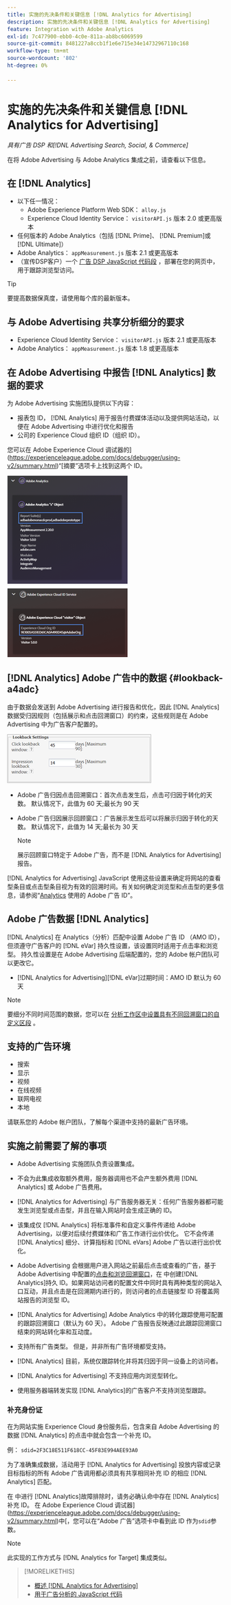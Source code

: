 ```yaml
---
title: 实施的先决条件和关键信息 [!DNL Analytics for Advertising]
description: 实施的先决条件和关键信息 [!DNL Analytics for Advertising]
feature: Integration with Adobe Analytics
exl-id: 7c477900-ebb0-4c0e-811a-ab8bc6069599
source-git-commit: 8481227a8ccb1f1e6e715e34e14732967110c168
workflow-type: tm+mt
source-wordcount: '802'
ht-degree: 0%

---
```


# 实施的先决条件和关键信息 [!DNL Analytics for Advertising]

*具有广告 DSP 和[!DNL Advertising Search, Social, & Commerce]*

在将 Adobe Advertising 与 Adobe Analytics 集成之前，请查看以下信息。

## 在 [!DNL Analytics]

* 以下任一情况：
   * Adobe Experience Platform Web SDK： `alloy.js`
   * Experience Cloud Identity Service： `visitorAPI.js` 版本 2.0 或更高版本
* 任何版本的 Adobe Analytics（包括 [!DNL Prime]、 [!DNL Premium]或 [!DNL Ultimate]）
* Adobe Analytics： `appMeasurement.js` 版本 2.1 或更高版本
* （宣传DSP客户）一个 [广告 DSP JavaScript 代码段](javascript.md) ，部署在您的网页中，用于跟踪浏览型访问。

>[!TIP]
>
>要提高数据保真度，请使用每个库的最新版本。

## 与 Adobe Advertising 共享分析细分的要求

* Experience Cloud Identity Service： `visitorAPI.js` 版本 2.1 或更高版本
* Adobe Analytics： `appMeasurement.js` 版本 1.8 或更高版本

## 在 Adobe Advertising 中报告 [!DNL Analytics] 数据的要求

为 Adobe Advertising 实施团队提供以下内容：

* 报表包 ID， [!DNL Analytics] 用于报告付费媒体活动以及提供网站活动，以便在 Adobe Advertising 中进行优化和报告
* 公司的 Experience Cloud 组织 ID（组织 ID）。

您可以在 Adobe Experience Cloud 调试器的](https://experienceleague.adobe.com/docs/debugger/using-v2/summary.html)“[摘要”选项卡上找到这两个 ID。

![Experience Cloud 调试器摘要屏幕](/help/integrations/assets/a4adc-debugger-summary.png)

## [!DNL Analytics] Adobe 广告中的数据 {#lookback-a4adc}

由于数据会发送到 Adobe Advertising 进行报告和优化，因此 [!DNL Analytics] 数据受归因规则（包括展示和点击回溯窗口）的约束，这些规则是在 Adobe Advertising 中为广告客户配置的。

![Adobe Advertising 中的广告客户级回溯窗口设置](/help/integrations/assets/a4adc-lookbacks.png)

* Adobe 广告归因点击回溯窗口：首次点击发生后，点击可归因于转化的天数。 默认情况下，此值为 60 天;最长为 90 天
* Adobe 广告归因展示回顾窗口：广告展示发生后可以将展示归因于转化的天数。 默认情况下，此值为 14 天;最长为 30 天

  >[!NOTE]
  >
  > 展示回顾窗口特定于 Adobe 广告，而不是 [!DNL Analytics for Advertising]报告。

[!DNL Analytics for Advertising] JavaScript 使用这些设置来确定将网站的查看型条目或点击型条目视为有效的回溯时间。有关如何确定浏览型和点击型的更多信息，请参阅“[Analytics](ids.md) 使用的 Adobe 广告 ID”。

## Adobe 广告数据 [!DNL Analytics]

[!DNL Analytics] 在 Analytics（分析）匹配中设置 Adobe 广告 ID （AMO ID），但须遵守广告客户的 [!DNL eVar] 持久性设置，该设置同时适用于点击率和浏览型。 持久性设置是在 Adobe Advertising 后端配置的，您的 Adobe 帐户团队可以更改它。

* [!DNL Analytics for Advertising][!DNL eVar]过期时间：AMO ID 默认为 60 天

>[!NOTE]
>
>要细分不同时间范围的数据，您可以在 [分析工作区中设置具有不同回溯窗口的自定义区段](https://experienceleague.adobe.com/docs/analytics/components/segmentation/segmentation-workflow/seg-build.html) 。

## 支持的广告环境

* 搜索
* 显示
* 视频
* 在线视频
* 联网电视
* 本地

请联系您的 Adobe 帐户团队，了解每个渠道中支持的最新广告环境。

## 实施之前需要了解的事项

* Adobe Advertising 实施团队负责设置集成。

* 不会为此集成收取额外费用，服务器调用也不会产生额外费用 [!DNL Analytics] 或 Adobe 广告费用。

* [!DNL Analytics for Advertising] 与广告服务器无关：任何广告服务器都可能发生浏览型或点击型，并且在输入网站时会生成正确的 ID。

* 该集成仅 [!DNL Analytics] 将标准事件和自定义事件传递给 Adobe Advertising，以便对后续付费媒体和广告工作进行出价优化。 它不会传递 [!DNL Analytics] 细分、计算指标和 [!DNL eVars] Adobe 广告以进行出价优化。

* Adobe Advertising 会根据用户进入网站之前最后点击或查看的广告，基于 Adobe Advertising 中配置的[点击和浏览回溯窗口](#lookback-a4adc)，在 中创建[!DNL Analytics]持久 ID。如果网站访问者的配置文件中同时具有两种类型的网站入口互动，并且点击是在回溯期内进行的，则访问者的点击链接型 ID 将覆盖网站报告的浏览型 ID。

* [!DNL Analytics for Advertising] Adobe Analytics 中的转化跟踪使用可配置的跟踪回溯窗口（默认为 60 天）。 Adobe 广告报告反映通过此跟踪回溯窗口结束的网站转化率和互动度。

* 支持所有广告类型。 但是，并非所有广告环境都受支持。

* [!DNL Analytics] 目前，系统仅跟踪转化并将其归因于同一设备上的访问者。

* [!DNL Analytics for Advertising] 不支持应用内浏览型转化。

* 使用服务器端转发实现 [!DNL Analytics]的广告客户不支持浏览型跟踪。

### 补充身份证

在为网站实施 Experience Cloud 身份服务后，包含来自 Adobe Advertising 的数据 [!DNL Analytics] 的点击中就会包含一个补充 ID。

例： `sdid=2F3C18E511F618CC-45F83E994AEE93A0`

为了准确集成数据，活动用于 [!DNL Analytics for Advertising] 投放内容或记录目标指标的所有 Adobe 广告调用都必须具有共享相同补充 ID 的相应 [!DNL Analytics] 匹配。

在 中进行 [!DNL Analytics]故障排除时，请务必确认命中存在 [!DNL Analytics] 补充 ID。 在 Adobe Experience Cloud 调试器](https://experienceleague.adobe.com/docs/debugger/using-v2/summary.html)中[，您可以在“Adobe 广告”选项卡中看到此 ID 作为`sdid`参数。

>[!NOTE]
>
> 此实现的工作方式与 [!DNL Analytics for Target] 集成类似。

>[!MORELIKETHIS]
>
>* [概述 [!DNL Analytics for Advertising]](overview.md)
>* [用于广告分析的 JavaScript 代码](/help/integrations/analytics/javascript.md)
